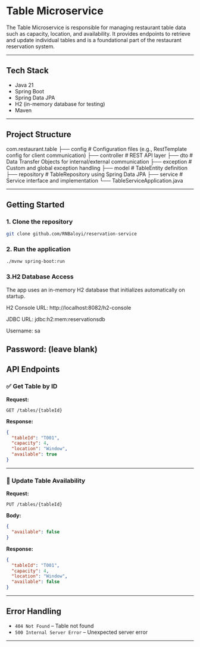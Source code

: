# Table Microservice

The Table Microservice is responsible for managing restaurant table data such as capacity, location, and availability. It provides endpoints to retrieve and update individual tables and is a foundational part of the restaurant reservation system.

---

## Tech Stack

- Java 21
- Spring Boot
- Spring Data JPA
- H2 (in-memory database for testing)
- Maven

---


## Project Structure

com.restaurant.table
├── config # Configuration files (e.g., RestTemplate config for client communication)
├── controller # REST API layer
├── dto # Data Transfer Objects for internal/external communication
├── exception # Custom and global exception handling
├── model # TableEntity definition
├── repository # TableRepository using Spring Data JPA
├── service # Service interface and implementation
└── TableServiceApplication.java

---

##  Getting Started

### 1. Clone the repository

```bash
git clone github.com/RNBaloyi/reservation-service
```

### 2. Run the application

```bash
./mvnw spring-boot:run
```
### 3.H2 Database Access
The app uses an in-memory H2 database that initializes automatically on startup.

H2 Console URL: http://localhost:8082/h2-console

JDBC URL: jdbc:h2:mem:reservationsdb

Username: sa

Password: (leave blank)
---

## API Endpoints

### ✅ Get Table by ID

**Request:**

```http
GET /tables/{tableId}
```

**Response:**

```json
{
  "tableId": "T001",
  "capacity": 4,
  "location": "Window",
  "available": true
}
```

---

### 🔄 Update Table Availability

**Request:**

```http
PUT /tables/{tableId}
```

**Body:**

```json
{
  "available": false
}
```

**Response:**

```json
{
  "tableId": "T001",
  "capacity": 4,
  "location": "Window",
  "available": false
}
```

---

## Error Handling

- `404 Not Found` – Table not found
- `500 Internal Server Error` – Unexpected server error

---


